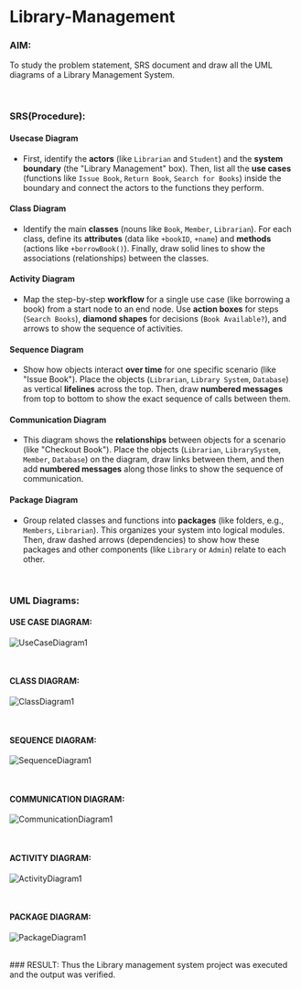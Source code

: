 # Library-Management
### AIM:
To study the problem statement, SRS document and draw all the UML diagrams of a Library Management System.

<br>

### SRS(Procedure):
#### Usecase Diagram
- First, identify the **actors** (like `Librarian` and `Student`) and the **system boundary** (the "Library Management" box). Then, list all the **use cases** (functions like `Issue Book`, `Return Book`, `Search for Books`) inside the boundary and connect the actors to the functions they perform.

#### Class Diagram
- Identify the main **classes** (nouns like `Book`, `Member`, `Librarian`). For each class, define its **attributes** (data like `+bookID`, `+name`) and **methods** (actions like `+borrowBook()`). Finally, draw solid lines to show the associations (relationships) between the classes.

#### Activity Diagram
- Map the step-by-step **workflow** for a single use case (like borrowing a book) from a start node to an end node. Use **action boxes** for steps (`Search Books`), **diamond shapes** for decisions (`Book Available?`), and arrows to show the sequence of activities.

#### Sequence Diagram 
- Show how objects interact **over time** for one specific scenario (like "Issue Book"). Place the objects (`Librarian`, `Library System`, `Database`) as vertical **lifelines** across the top. Then, draw **numbered messages** from top to bottom to show the exact sequence of calls between them.

#### Communication Diagram
- This diagram shows the **relationships** between objects for a scenario (like "Checkout Book"). Place the objects (`Librarian`, `LibrarySystem`, `Member`, `Database`) on the diagram, draw links between them, and then add **numbered messages** along those links to show the sequence of communication.

#### Package Diagram
- Group related classes and functions into **packages** (like folders, e.g., `Members`, `Librarian`). This organizes your system into logical modules. Then, draw dashed arrows (dependencies) to show how these packages and other components (like `Library` or `Admin`) relate to each other.

<br>

### UML Diagrams:
#### USE CASE DIAGRAM:

![UseCaseDiagram1](https://github.com/user-attachments/assets/f2a9c303-ce1b-4c49-a94a-a3f798357623)

<br>

#### CLASS DIAGRAM:
![ClassDiagram1](https://github.com/user-attachments/assets/5bf15fd5-30fb-4930-96d7-182e989857de)


<br>

#### SEQUENCE DIAGRAM:
![SequenceDiagram1](https://github.com/user-attachments/assets/845a3f21-526d-4c30-a352-d6f7b70be5d4)


<br>

#### COMMUNICATION DIAGRAM:
![CommunicationDiagram1](https://github.com/user-attachments/assets/bda673ea-aa2d-454d-bd11-fda98d8bdc17)


<br>

#### ACTIVITY DIAGRAM:
![ActivityDiagram1](https://github.com/user-attachments/assets/d6d2087b-5679-465c-b7b5-6d7f4a3835b1)


<br>

#### PACKAGE DIAGRAM:
![PackageDiagram1](https://github.com/user-attachments/assets/5600a382-6f34-4f17-96d4-41a83417b8f4)


<br>
### RESULT:
Thus the Library management system project was executed and the output was verified.
